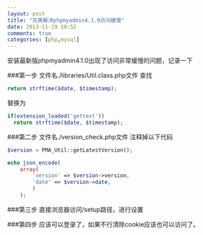 ```yaml
---
layout: post
title: "完美解决phpmyadmin4.1.0访问缓慢"
date: 2013-11-29 10:52
comments: true
categories: [php,mysql]
---
```

安装最新版phpmyadmin4.1.0出现了访问非常缓慢的问题，记录一下

<!-- more -->

###第一步
文件名./libraries/Util.class.php文件
查找

```php
return strftime($date, $timestamp);
```

替换为

```php
if(extension_loaded('gettext'))
  return strftime($date, $timestamp);
```

###第二步
文件名./version_check.php文件
注释掉以下代码

```php
$version = PMA_Util::getLatestVersion();

echo json_encode(
    array(
        'version' => $version->version,
        'date' => $version->date,
        )
    );
```

###第三步
直接浏览器访问/setup路径，进行设置

###第四步
应该可以登录了，如果不行清除cookie应该也可以访问了。
